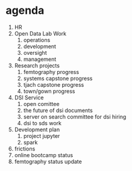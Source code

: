# agenda
1. HR
  1. Open Data Lab Work
       1. operations
       2. development
       3. oversight
       4. management
  2. Research projects
       1. femtography progress
       2. systems capstone progress
       3. tjach capstone progress
       4. town/gown progress
  3. DSI Service
       1. open comittee
       2. the future of dsi documents
       3. server on search committee for dsi hiring
       4. dsi to sds work
  4. Development plan
       1. project jupyter
       2. spark
2. frictions
3. online bootcamp status
4. femtography status update
